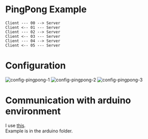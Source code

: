 # PingPong Example   
```
Client --- 00 --> Server
Client <-- 01 --- Server
Client --- 02 --> Server
Client <-- 03 --- Server
Client --- 04 --> Server
Client <-- 05 --- Server
```

# Configuration   
![config-pingpong-1](https://user-images.githubusercontent.com/6020549/154833362-2a559245-2b5f-4ab1-b72e-435814e66fb8.jpg)
![config-pingpong-2](https://user-images.githubusercontent.com/6020549/154833365-b36dcd12-bf73-49a5-9cf9-1e24dfe8c9f2.jpg)
![config-pingpong-3](https://user-images.githubusercontent.com/6020549/154833364-e0a701a4-9fcc-4c1e-b4a7-6db5004c45df.jpg)


# Communication with arduino environment
I use [this](https://github.com/ZakKemble/nRF905-arduino).   
Example is in the arduino folder.   

